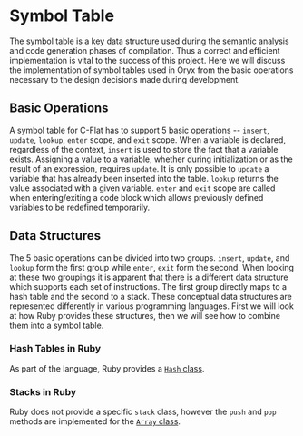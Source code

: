 # Symbol Table

The symbol table is a key data structure used during the semantic analysis and code generation phases of compilation. Thus a correct and efficient implementation is vital to the success of this project. Here we will discuss the implementation of symbol tables used in Oryx from the basic operations necessary to the design decisions made during development.

## Basic Operations

A symbol table for C-Flat has to support 5 basic operations -- `insert`, `update`, `lookup`, `enter` scope, and `exit` scope. When a variable is declared, regardless of the context, `insert` is used to store the fact that a variable exists. Assigning a value to a variable, whether during initialization or as the result of an expression, requires `update`. It is only possible to `update` a variable that has already been inserted into the table. `lookup` returns the value associated with a given variable. `enter` and `exit` scope are called when entering/exiting a code block which allows previously defined variables to be redefined temporarily.

## Data Structures

The 5 basic operations can be divided into two groups. `insert`, `update`, and `lookup` form the first group while `enter`, `exit` form the second. When looking at these two groupings it is apparent that there is a different data structure which supports each set of instructions. The first group directly maps to a hash table and the second to a stack. These conceptual data structures are represented differently in various programming languages. First we will look at how Ruby provides these structures, then we will see how to combine them into a symbol table.

### Hash Tables in Ruby

As part of the language, Ruby provides a [`Hash` class](http://ruby-doc.org/core-2.0/Hash.html).

### Stacks in Ruby

Ruby does not provide a specific `stack` class, however the `push` and `pop` methods are implemented for the [`Array` class](http://ruby-doc.org/core-2.0/Array.html).
